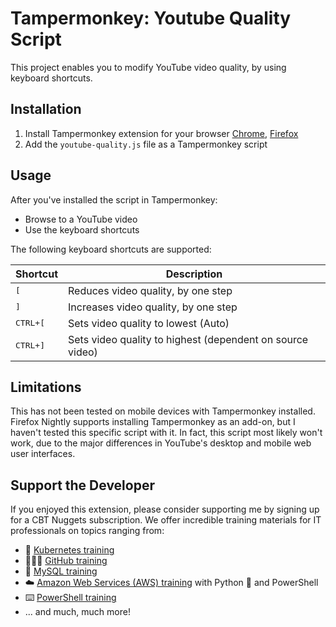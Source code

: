 # Tampermonkey: Youtube Quality Script

This project enables you to modify YouTube video quality, by using keyboard shortcuts.

## Installation

1. Install Tampermonkey extension for your browser [Chrome](https://chrome.google.com/webstore/detail/tampermonkey/dhdgffkkebhmkfjojejmpbldmpobfkfo), [Firefox](https://addons.mozilla.org/en-US/firefox/addon/tampermonkey/)
2. Add the `youtube-quality.js` file as a Tampermonkey script

## Usage 

After you've installed the script in Tampermonkey:

- Browse to a YouTube video
- Use the keyboard shortcuts

The following keyboard shortcuts are supported:

|Shortcut|Description
|-|-
|<kbd>[</kbd>|Reduces video quality, by one step
|<kbd>]</kbd>|Increases video quality, by one step
|<kbd>CTRL+[</kbd>|Sets video quality to lowest (Auto)
|<kbd>CTRL+]</kbd>|Sets video quality to highest (dependent on source video)

## Limitations

This has not been tested on mobile devices with Tampermonkey installed.
Firefox Nightly supports installing Tampermonkey as an add-on, but I haven't tested this specific script with it. 
In fact, this script most likely won't work, due to the major differences in YouTube's desktop and mobile web user interfaces.

## Support the Developer

If you enjoyed this extension, please consider supporting me by signing up for a CBT Nuggets subscription. 
We offer incredible training materials for IT professionals on topics ranging from: 

- 🚢 [Kubernetes training](https://www.cbtnuggets.com/blog/cbt-nuggets/new-course-certified-kubernetes-administrator-cka)
- 👨🏻‍💻 [GitHub training](https://www.cbtnuggets.com/it-training/programming-and-development/github)
- 📅 [MySQL training](https://www.cbtnuggets.com/it-training/programming-and-development/my-sql-essentials)
- ☁️ [Amazon Web Services (AWS) training](https://www.cbtnuggets.com/it-training/aws/cloud-automation) with Python 🐍 and PowerShell
- ⌨️ [PowerShell training](https://www.cbtnuggets.com/it-training/microsoft-windows-10/advanced-powershell-automation)
- ... and much, much more!
